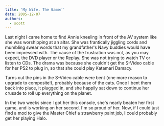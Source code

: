 ```yaml
---
title: 'My Wife, The Gamer'
date: 2005-12-07
authors:
  - scott
---
```


Last night I came home to find Annie kneeling in front of the AV system like she was worshipping at an altar. She was frantically jiggling cords and mumbling swear words that my grandfather's Navy buddies would have been impressed with. The cause of the frustration was not, as you may expect, the DVD player or the Replay. She was not trying to watch TV or listen to CDs. The drama was because she couldn't get the S-Video cable for her PS2 to plug in, so that she could play Katamari Damacy.

Turns out the pins in the S-Video cable were bent (one more reason to upgrade to composite!), probably because of the cats. Once I bent them back into place, it plugged in, and she happily sat down to continue her crusade to roll up everything on the planet.

In the two weeks since I got her this console, she's nearly beaten her first game, and is working on her second. I'm so proud of her. Now, if I could just find a mod to give the Master Chief a strawberry paint job, I could probably get her playing Halo.
